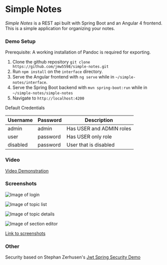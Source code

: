 # Simple Notes

*Simple Notes* is a REST api built with Spring Boot and an Angular 4 frontend.  This is a simple application for organizing your notes.

### Demo Setup

Prerequisite: A working installation of Pandoc is required for exporting.

1. Clone the github repository `git clone https://github.com/jmw5598/simple-notes.git`
2. Run `npm install` on the `interface` directory.
3. Serve the Angular frontend with `ng serve` while in `~/simple-notes/interface`.
4. Serve the Spring Boot backend with `mvn spring-boot:run` while in `~/simple-notes/simple-notes`
5. Navigate to `http://localhost:4200`

Default Credentials

Username | Password | Description
| - | - | - |
| admin | admin | Has USER and ADMIN roles |
| user | password | Has USER only role |
| disabled | password | User that is disabled |


### Video

[Video Demonstration][2]

### Screenshots

![Image of login](https://image.ibb.co/chA7Tc/sn_login.png)

![Image of topic list](https://image.ibb.co/fyh48c/sn_topics.png)

![Image of topic details](https://image.ibb.co/gZ96Mx/sn_sections.png)

![Image of section editor](https://image.ibb.co/kDHFEH/sn_editor.png)


[Link to screenshots](https://photos.app.goo.gl/Ck7ImjFwUX8SijaW2)

### Other
Security based on Stephan Zerhusen's [Jwt Spring Security Demo][1]

[1]: https://github.com/szerhusenBC/jwt-spring-security-demo
[2]: https://www.youtube.com/watch?v=T4vOrAVSAH8
